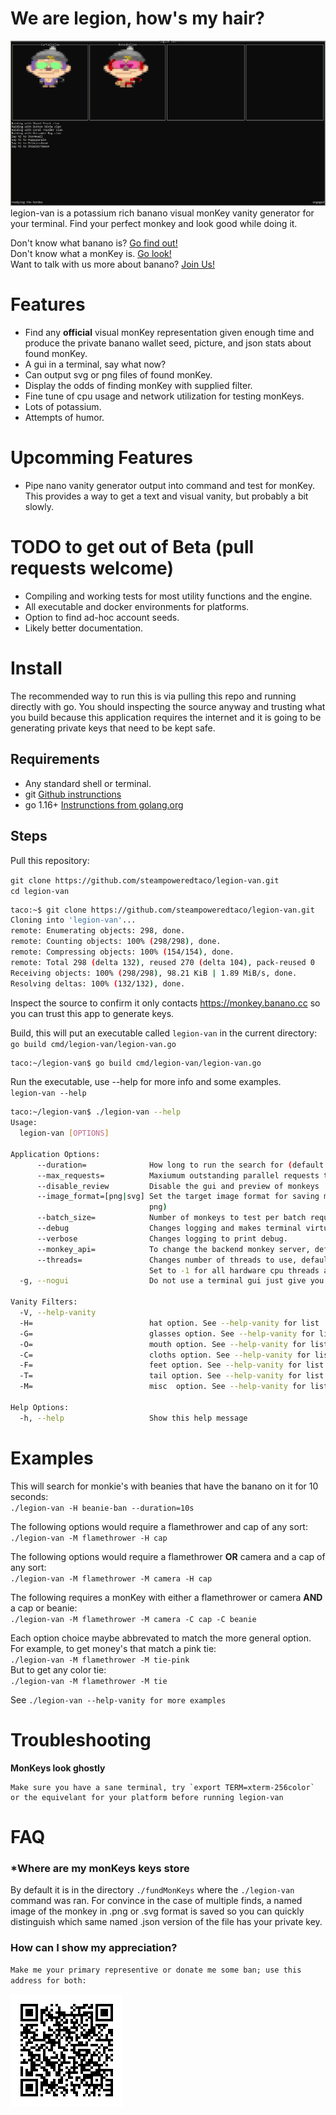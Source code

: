 # We are legion, how's my hair?
![We are Legion](https://raw.githubusercontent.com/steampoweredtaco/legion-van/main/assets/legion-van-demo.gif)
legion-van is a potassium rich banano visual monKey vanity generator for your terminal. Find your perfect monkey and look good while doing it.

Don't know what banano is? [Go find out!](https://banano.cc/)  
Don't know what a monKey is. [Go look!](https://monkey.banano.cc/)  
Want to talk with us more about banano? [Join Us!](https://chat.banano.cc/)

# Features
* Find any **official** visual monKey representation given enough time and produce the private banano wallet seed, picture, and json stats about found monKey.
* A gui in a terminal, say what now?
* Can output svg or png files of found monKey.
* Display the odds of finding monKey with supplied filter.
* Fine tune of cpu usage and network utilization for testing monKeys.
* Lots of potassium.
* Attempts of humor.

# Upcomming Features
* Pipe nano vanity generator output into command and test for monKey. This provides a way to get a text and visual vanity, but probably a bit slowly.

# TODO to get out of Beta (pull requests welcome)
* Compiling and working tests for most utility functions and the engine.
* All executable and docker environments for platforms.
* Option to find ad-hoc account seeds.
* Likely better documentation.

# Install
The recommended way to run this is via pulling this repo and running directly with go.
You should inspecting the source anyway and trusting what you build because this application
requires the internet and it is going to be generating private keys that need to be kept safe.

## Requirements
* Any standard shell or terminal.
* git [Github instrunctions](https://docs.github.com/en/get-started/quickstart/set-up-git)
* go 1.16+ [Instrunctions from golang.org](https://golang.org/doc/install)

## Steps
Pull this repository:

`git clone https://github.com/steampoweredtaco/legion-van.git`  
`cd legion-van`  
```bash
taco:~$ git clone https://github.com/steampoweredtaco/legion-van.git
Cloning into 'legion-van'...
remote: Enumerating objects: 298, done.
remote: Counting objects: 100% (298/298), done.
remote: Compressing objects: 100% (154/154), done.
remote: Total 298 (delta 132), reused 270 (delta 104), pack-reused 0
Receiving objects: 100% (298/298), 98.21 KiB | 1.89 MiB/s, done.
Resolving deltas: 100% (132/132), done.
```

Inspect the source to confirm it only contacts https://monkey.banano.cc so you can trust this app to generate keys.

Build, this will put an executable called `legion-van` in the current directory:
`go build cmd/legion-van/legion-van.go`
```bash
taco:~/legion-van$ go build cmd/legion-van/legion-van.go                                                                           taco:~/legion-van$ ls                                                                                                              LICENSE  README.md  assets  bananoutils  cmd  engine  go.mod  go.sum  gui  image  legion-van  scripts      
```

Run the executable, use --help for more info and some examples.  
`legion-van --help`
```bash
taco:~/legion-van$ ./legion-van --help
Usage:
  legion-van [OPTIONS]

Application Options:
      --duration=              How long to run the search for (default: 1m)
      --max_requests=          Maxiumum outstanding parallel requests to monkeyapi (default: 4)
      --disable_review         Disable the gui and preview of monkeys
      --image_format=[png|svg] Set the target image format for saving monkey found in options are svg or png. svg is faster (default:
                               png)
      --batch_size=            Number of monkeys to test per batch request, higher or lower may affect performance (default: 2500)
      --debug                  Changes logging and makes terminal virtual for debugging issues.
      --verbose                Changes logging to print debug.
      --monkey_api=            To change the backend monkey server, defaults to the official one. (default: https://monkey.banano.cc)
      --threads=               Changes number of threads to use, defaults to 2, with a decent machine this is probably all you need.
                               Set to -1 for all hardware cpu threads available. (default: 2)
  -g, --nogui                  Do not use a terminal gui just give you the straight banano.

Vanity Filters:
  -V, --help-vanity
  -H=                          hat option. See --help-vanity for list
  -G=                          glasses option. See --help-vanity for list
  -O=                          mouth option. See --help-vanity for list
  -C=                          cloths option. See --help-vanity for list
  -F=                          feet option. See --help-vanity for list
  -T=                          tail option. See --help-vanity for list
  -M=                          misc  option. See --help-vanity for list

Help Options:
  -h, --help                   Show this help message
  ```
# Examples
This will search for monkie's with beanies that have the banano on it for 10 seconds:  
`./legion-van -H beanie-ban --duration=10s`

The following options would require a flamethrower and cap of any sort:  
`./legion-van -M flamethrower -H cap`

The following options would require a flamethrower **OR** camera and a cap of any sort:  
`./legion-van -M flamethrower -M camera -H cap`

The following requires a monKey with either a flamethrower or camera
**AND** a cap or beanie:  
`./legion-van -M flamethrower -M camera -C cap -C beanie`

Each option choice maybe abbrevated to match the more general option.  For example, to get money's that match a pink tie:  
`./legion-van -M flamethrower -M tie-pink`  
But to get any color tie:  
`./legion-van -M flamethrower -M tie`

See `./legion-van --help-vanity for more examples`
# Troubleshooting
**MonKeys look ghostly**
```
Make sure you have a sane terminal, try `export TERM=xterm-256color` or the equivelant for your platform before running legion-van
``` 

# FAQ
### ***Where are my monKeys keys store**
By default it is in the directory `./fundMonKeys` where the `./legion-van` command was ran. For convince in the case of multiple finds, a named image of the monkey in .png or .svg format is saved so you can quickly distinguish which same named .json version of the file has your private key.

### **How can I show my appreciation?**

`Make me your primary representive or donate me some ban; use this address for both:`

![ban_3tacocatezozswnu8xkh66qa1dbcdujktzmfpdj7ax66wtfrio6h5sxikkep](https://raw.githubusercontent.com/steampoweredtaco/legion-van/main/assets/tacocatrepQR.png)